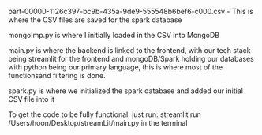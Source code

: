 part-00000-1126c397-bc9b-435a-9de9-555548b6bef6-c000.csv - This is where the CSV files are saved for the spark database

mongoImp.py is where I initially loaded in the CSV into MongoDB

main.py is where the backend is linked to the frontend, with our tech stack being streamlit for the frontend and mongoDB/Spark holding our databases with python being our primary language, this is where most of the functionsand filtering is done.

spark.py is where we initialized the spark database and added our initial CSV file into it


To get the code to be fully functional, just run: streamlit run /Users/hoon/Desktop/streamLit/main.py 
in the terminal
